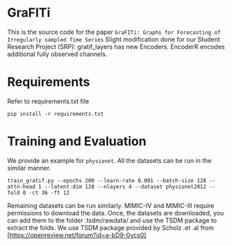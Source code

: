 # GraFITi

This is the source code for the paper ``GraFITi: Graphs for Forecasting of Irregularly sampled Time Series``
Slight modification done for our Student Research Project (SRP):
gratif_layers has new Encoders.
EncoderR encodes additional fully observed channels.


# Requirements
<!-- python                    3.8.11

Pytorch                   1.9.0

sklearn                   0.0

numpy                     1.19.3 -->

Refer to requirements.txt file
```
pip install -r requirements.txt
```

# Training and Evaluation

We provide an example for ``physionet``. All the datasets can be run in the similar manner.

```
train_gratif.py --epochs 200 --learn-rate 0.001 --batch-size 128 --attn-head 1 --latent-dim 128 --nlayers 4 --dataset physionet2012 --fold 0 -ct 36 -ft 12
```

Remaining datasets can be run similarly. MIMIC-IV and MIMIC-III require permissions to download the data. Once, the datasets are downloaded, you can add them to the folder .tsdm/rawdata/ and use the TSDM package to extract the folds. We use TSDM package provided by Scholz .et .al from [https://openreview.net/forum?id=a-bD9-0ycs0]
